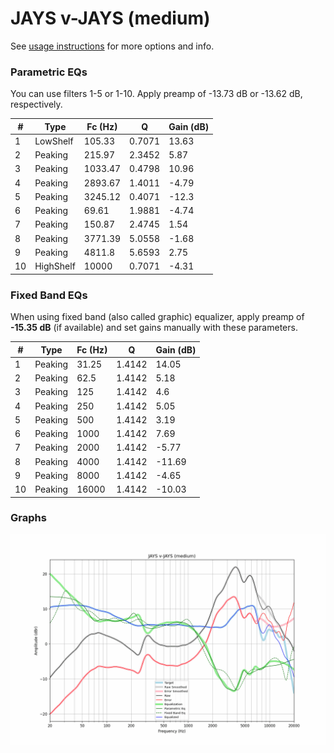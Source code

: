# JAYS v-JAYS (medium)
See [usage instructions](https://github.com/jaakkopasanen/AutoEq#usage) for more options and info.

### Parametric EQs
You can use filters 1-5 or 1-10. Apply preamp of -13.73 dB or -13.62 dB, respectively.

|   # | Type      |   Fc (Hz) |      Q |   Gain (dB) |
|-----|-----------|-----------|--------|-------------|
|   1 | LowShelf  |    105.33 | 0.7071 |       13.63 |
|   2 | Peaking   |    215.97 | 2.3452 |        5.87 |
|   3 | Peaking   |   1033.47 | 0.4798 |       10.96 |
|   4 | Peaking   |   2893.67 | 1.4011 |       -4.79 |
|   5 | Peaking   |   3245.12 | 0.4071 |      -12.3  |
|   6 | Peaking   |     69.61 | 1.9881 |       -4.74 |
|   7 | Peaking   |    150.87 | 2.4745 |        1.54 |
|   8 | Peaking   |   3771.39 | 5.0558 |       -1.68 |
|   9 | Peaking   |   4811.8  | 5.6593 |        2.75 |
|  10 | HighShelf |  10000    | 0.7071 |       -4.31 |

### Fixed Band EQs
When using fixed band (also called graphic) equalizer, apply preamp of **-15.35 dB** (if available) and set gains manually with these parameters.

|   # | Type    |   Fc (Hz) |      Q |   Gain (dB) |
|-----|---------|-----------|--------|-------------|
|   1 | Peaking |     31.25 | 1.4142 |       14.05 |
|   2 | Peaking |     62.5  | 1.4142 |        5.18 |
|   3 | Peaking |    125    | 1.4142 |        4.6  |
|   4 | Peaking |    250    | 1.4142 |        5.05 |
|   5 | Peaking |    500    | 1.4142 |        3.19 |
|   6 | Peaking |   1000    | 1.4142 |        7.69 |
|   7 | Peaking |   2000    | 1.4142 |       -5.77 |
|   8 | Peaking |   4000    | 1.4142 |      -11.69 |
|   9 | Peaking |   8000    | 1.4142 |       -4.65 |
|  10 | Peaking |  16000    | 1.4142 |      -10.03 |

### Graphs
![](./JAYS%20v-JAYS%20(medium).png)
